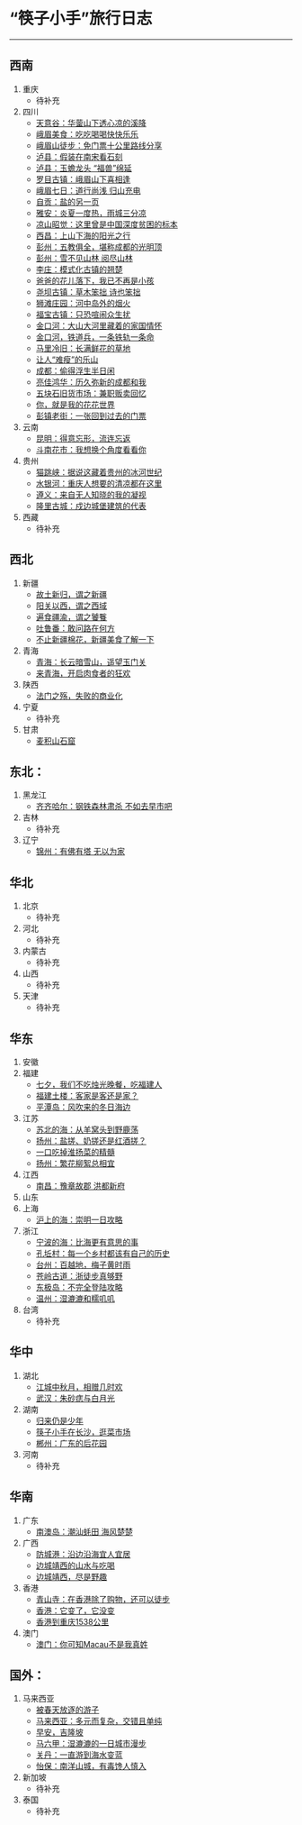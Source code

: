 # “筷子小手”旅行日志

---

## 西南
1. 重庆
     - 待补充
2. 四川
     - [天意谷：华蓥山下透心凉的溪降](https://www.macin.org/2024/08/19/tian-yi-gu/)
     - [峨眉美食：吃吃喝喝快快乐乐](https://www.macin.org/2023/10/30/e-mei-mei-shi/)
     - [峨眉山徒步：免门票十公里路线分享](https://www.macin.org/2023/10/24/e-mei-shan-tu-bu/)
     - [泸县：假装在南宋看石刻](https://www.macin.org/2024/01/09/lu-xian-shi-ke/)
     - [泸县：玉蟾龙头 “福兽”绵延](https://www.macin.org/2024/01/16/long-nao-qiao/)
     - [罗目古镇：峨眉山下喜相逢](https://www.macin.org/2023/10/16/luo-mu-gu-zhen/)
     - [峨眉七日：道行尚浅 归山充电](https://www.macin.org/2023/10/02/e-mei-chong-dian/)
     - [自贡：盐的另一页](https://www.macin.org/2023/08/08/zi-gong/)
     - [雅安：炎夏一度热，雨城三分凉](https://www.macin.org/2023/08/01/ya-an/)
     - [凉山昭觉：这里曾是中国深度贫困的标本](https://www.macin.org/2023/02/07/liang-shan-zhao-jue/)
     - [西昌：上山下海的阳光之行](https://www.macin.org/2023/01/31/xi-chang-qiong-hai/)
     - [彭州：五教俱全，堪称成都的光明顶](https://www.macin.org/2023/01/09/peng-zhou-miao-yu/)
     - [彭州：雪不见山林 阅尽山林](https://www.macin.org/2023/01/02/peng-zhou-kan-xue/)
     - [李庄：模式化古镇的翘楚](https://www.macin.org/2023/04/10/li-zhuang/)
     - [爸爸的花儿落下，我已不再是小孩](https://www.macin.org/2020/06/09/wo-yi-bu-zai-shi-xiao-hai/)
     - [尧坝古镇：草木笨拙 诗也笨拙](https://www.macin.org/2023/06/05/yao-ba-gu-zhen/)
     - [狮滩庄园：河中岛外的烟火](https://www.macin.org/2022/02/08/shitanzhuangyuan/)
     - [福宝古镇：只恐喧闹众生扰](https://www.macin.org/2020/06/23/fu-bao-gu-zhen/)
     - [金口河：大山大河里藏着的家国情怀](https://www.macin.org/2021/07/06/jin-kou-he/)
     - [金口河，铁道兵，一条铁轨一条命](https://www.macin.org/2021/06/22/tie-dao-bing/)
     - [马里冷旧：长满鲜花的草地](https://www.macin.org/2021/06/15/ma-li-leng-jiu/)
     - [让人“难瘦”的乐山](https://www.macin.org/2020/01/05/le-shan-mei-shi/)
     - [成都：偷得浮生半日闲](https://www.macin.org/2023/03/12/jin-cheng-yi-ri/)
     - [亮佳鸿华：历久弥新的成都和我](https://www.macin.org/2023/01/23/liang-jia-hong-hua/)
     - [五块石旧货市场：兼职贩卖回忆](https://www.macin.org/2022/01/04/wukuaishi/)
     - [你，就是我的花花世界](https://www.macin.org/2021/11/02/ni-jiu-shi-wo-de-hua-hua-shi-jie/)
     - [彭镇老街：一张回到过去的门票](https://www.macin.org/2021/10/26/peng-zhen-lao-jie/)
3. 云南
     - [昆明：得意忘形，流连忘返](https://www.macin.org/2023/02/20/kun-ming-de-yi-wang-xing/)
     - [斗南花市：我想换个角度看看你](https://www.macin.org/2023/02/13/dou-nan-hua-shi/)
4. 贵州
     - [猫跳峡：据说这藏着贵州的冰河世纪](https://www.macin.org/2024/09/15/mao-tiao-xia/#)
     - [水银河：重庆人想要的清凉都在这里](https://www.macin.org/2024/08/26/shui-yin-he/#)
     - [遵义：来自无人知晓的我的凝视](https://www.macin.org/2023/03/20/zun-yi-zao-shi/)
     - [隆里古城：戍边城堡建筑的代表](https://www.macin.org/2022/08/15/long-li-gu-cheng/)
5. 西藏
     - 待补充

## 西北
1. 新疆
     - [故土新归，谓之新疆](https://www.macin.org/2019/10/11/nan-jiang-hao-feng-guang/)
     - [阳关以西，谓之西域](https://www.macin.org/2019/10/16/xi-yu-36-guo/)
     - [遍食疆渝，谓之饕餮](https://www.macin.org/2019/10/30/bian-shi-jiang-yu/)
     - [吐鲁番：敢问路在何方](https://www.macin.org/2021/03/23/tu-lu-fan/)
     - [不止新疆棉花，新疆美食了解一下](https://www.macin.org/2021/03/30/xin-jiang-mei-shi/)
2. 青海
     - [青海：长云暗雪山，遥望玉门关](https://www.macin.org/2021/05/18/wan-zai-qing-hai/)
     - [来青海，开启肉食者的狂欢](https://www.macin.org/2021/05/13/chi-zai-qing-hai/)
3. 陕西
     - [法门之殇，失败的商业化](https://www.macin.org/2020/06/02/fa-men-si/)
4. 宁夏
     - 待补充
5. 甘肃
     - [麦积山石窟](https://www.macin.org/2020/05/05/mai-ji-shan-shi-ku/)

## 东北：
1. 黑龙江
     - [齐齐哈尔：钢铁森林肃杀 不如去早市吧](https://www.macin.org/2023/11/06/qi-qi-ha-er/)
2. 吉林
     - 待补充
3. 辽宁
     - [锦州：有佛有塔 无以为家](https://www.macin.org/2023/11/14/jin-zhou/)

## 华北
1. 北京
     - 待补充
2. 河北
     - 待补充
3. 内蒙古
     - 待补充
4. 山西
     - 待补充
5. 天津
     - 待补充

## 华东
1. 安徽
2. 福建
     - [七夕，我们不吃烛光晚餐，吃福建人](https://www.macin.org/2019/08/10/chi-fu-jian-ren/)
     - [福建土楼：客家是客还是家？](https://www.macin.org/2024/03/05/tu-lou/)
     - [平潭岛：风吹来的冬日海边](https://www.macin.org/2024/01/02/ping-tan-dao/)
3. 江苏
     - [苏北的海：从羊窝头到野鹿荡](https://www.macin.org/2023/11/20/lian-yun-gang/)
     - [扬州：盐搓、奶搓还是红酒搓？](https://www.macin.org/2021/04/27/yang-zhou-cuo-zao/)
     - [一口吃掉淮扬菜的精髓](https://www.macin.org/2021/04/20/huai-yang-cai/)
     - [扬州：繁花柳絮总相宜](https://www.macin.org/2021/04/13/yang-zhou-hao-wan/)
4. 江西
   - [南昌：豫章故郡 洪都新府](https://www.macin.org/2024/02/12/nan-chang/)
5. 山东
6. 上海
     - [沪上的海：崇明一日攻略](https://macin.org/2023/11/27/chong-ming-dao/)
7. 浙江
     - [宁波的海：比海更有意思的事](https://www.macin.org/2023/12/04/ning-bo/)
     - [孔坵村：每一个乡村都该有自己的历史](https://www.macin.org/2023/07/17/kong-qiu-cun/)
     - [台州：百越地，梅子黄时雨](https://www.macin.org/2023/07/03/tai-zhou-mei-shi/)
     - [苍岭古道：浙徒步真够野](https://www.macin.org/2023/06/28/cang-ling-gu-dao/)
     - [东极岛：不完全登陆攻略](https://macin.org/2023/12/12/dong-ji-dao/)
     - [温州：湿漉漉和糯叽叽](https://www.macin.org/2023/12/18/wen-zhou/)
8. 台湾
     - 待补充

## 华中
1. 湖北
     - [江城中秋月，相赠几时欢](https://www.macin.org/2022/09/13/wuhan-moon/)
     - [武汉：朱砂痣与白月光](https://www.macin.org/2021/09/21/zhu-sha-zhi-yu-bai-yue-guang/)
2. 湖南
     - [归来仍是少年](https://www.macin.org/2020/09/09/gui-lai-shao-nian/)
     - [筷子小手在长沙，逛菜市场](https://www.macin.org/2020/09/01/zai-chang-sha/)
     - [郴州：广东的后花园](https://www.macin.org/2020/10/20/chen-zhou/)
3. 河南
     - 待补充

## 华南
1. 广东
   - [南澳岛：潮汕蚝田 海风楚楚](https://www.macin.org/2024/03/11/nan-ao-dao/)
2. 广西
     - [防城港：沿边沿海宜人宜居](https://www.macin.org/2020/12/15/fang-cheng-gang/)
     - [边城靖西的山水与吃喝](https://www.macin.org/2020/12/08/jing-xi-chi-he/)
     - [边城靖西，尽是野趣](https://www.macin.org/2020/12/01/jing-xi/)
3. 香港
     - [青山寺：在香港除了购物，还可以徒步](https://www.macin.org/2023/05/29/hikinghongkong/)
     - [香港：它变了，它没变](https://www.macin.org/2023/05/08/hongkong51/)
     - [香港到重庆1538公里](https://www.macin.org/2019/08/15/chong-qing-dao-xiang-gang/)
4. 澳门
     - [澳门：你可知Macau不是我真姓](https://www.macin.org/2023/05/02/macau-day/)

## 国外：
1. 马来西亚
   - [被春天放逐的游子](https://www.macin.org/2024/03/25/bei-chun-tian-fang-zhu/)
   - [马来西亚：多元而复杂，交错且单纯](https://www.macin.org/2024/04/02/ma-lai-jian-jie/)
   - [早安，吉隆坡](https://www.macin.org/2024/04/09/zao-an-ji-long-po/)
   - [马六甲：湿漉漉的一日城市漫步](https://www.macin.org/2024/05/12/ma-liu-jia/)
   - [关丹：一直游到海水变蓝](https://www.macin.org/2024/06/18/guan-dan/)
   - [怡保：南洋山城，有毒馋人慎入](https://www.macin.org/2024/07/14/yi-bao/)
2. 新加坡
   - 待补充
3. 泰国
   - 待补充
